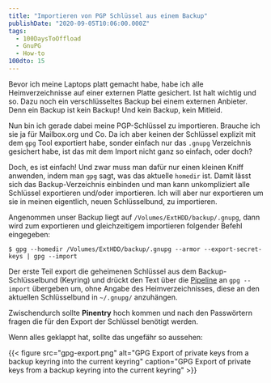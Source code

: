 ```yaml
---
title: "Importieren von PGP Schlüssel aus einem Backup"
publishDate: "2020-09-05T10:06:00.000Z"
tags: 
  - 100DaysToOffload
  - GnuPG
  - How-to
100dto: 15
---
```


Bevor ich meine Laptops platt gemacht habe, habe ich alle Heimverzeichnisse auf einer externen Platte gesichert. Ist halt wichtig und so. Dazu noch ein verschlüsseltes Backup bei einem externen Anbieter. Denn ein Backup ist kein Backup! Und kein Backup, kein Mitleid. 

<!--more-->

Nun bin ich gerade dabei meine PGP-Schlüssel zu importieren. Brauche ich sie ja für Mailbox.org und Co. Da ich aber keinen der Schlüssel explizit mit dem `gpg` Tool exportiert habe, sonder einfach nur das `.gnupg` Verzeichnis gesichert habe, ist das mit dem Import nicht ganz so einfach, oder doch?

Doch, es ist einfach! Und zwar muss man dafür nur einen kleinen Kniff anwenden, indem man `gpg` sagt, was das aktuelle `homedir` ist. Damit lässt sich das Backup-Verzeichnis einbinden und man kann unkompliziert alle Schlüssel exportieren und/oder importieren. Ich will aber nur exportieren um sie in meinen eigentlich, neuen Schlüsselbund, zu importieren.

Angenommen unser Backup liegt auf `/Volumes/ExtHDD/backup/.gnupg`, dann wird zum exportieren und gleichzeitigem importieren folgender Befehl eingegeben:

    $ gpg --homedir /Volumes/ExtHDD/backup/.gnupg --armor --export-secret-keys | gpg --import
    

Der erste Teil export die geheimenen Schlüssel aus dem Backup-Schlüsselbund (Keyring) und drückt den Text über die [Pipeline](https://de.wikipedia.org/wiki/Pipeline_(Unix)) an `gpg --import` übergeben um, ohne Angabe des Heimverzeichnisses, diese an den aktuellen Schlüsselbund in `~/.gnupg/` anzuhängen.

Zwischendurch sollte **Pinentry** hoch kommen und nach den Passwörtern fragen die für den Export der Schlüssel benötigt werden.

Wenn alles geklappt hat, sollte das ungefähr so aussehen:

{{< figure src="gpg-export.png" alt="GPG Export of private keys from a backup keyring into the current keyring" caption="GPG Export of private keys from a backup keyring into the current keyring" >}}
